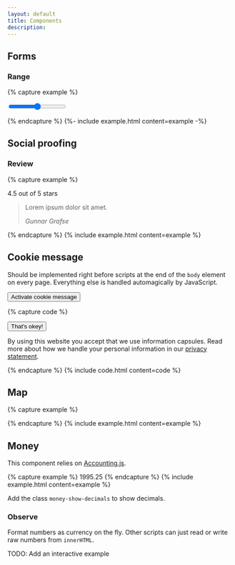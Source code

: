 ```yaml
---
layout: default
title: Components
description:
---
```


## Forms

### Range


{% capture example %}
<form>
  <input type="range" min="0" max="100" value="50" step="1">
</form>
{% endcapture %}
{%- include example.html content=example -%}


## Social proofing

### Review

{% capture example %}
<div class="review">
  <img src="">
  <div class="stars">4.5 out of 5 stars</div>
  <blockquote>
    <p>Lorem ipsum dolor sit amet.</p>
    <footer>
      <cite title="">Gunnar Grafse</cite>
    </footer>
  </blockquote>
</div>
{% endcapture %}
{% include example.html content=example %}


## Cookie message

Should be implemented right before scripts at the end of the `body` element on every page. Everything else is handled automagically by JavaScript.

<button class="btn btn-primary" id="cookieMessageToggle">Activate cookie message</button>

{% capture code %}
<div class="cookie-message">
  <button class="btn btn-primary float-right">That's okey!</button>
  <p>By using this website you accept that we use information capsules. Read more about how we handle your personal information in our <a href="#">privacy statement</a>.</p>
</div>
{% endcapture %}
{% include code.html content=code %}


## Map

{% capture example %}
<div class="map" data-lat="58.855319" data-lng="5.740239" data-zoom="14"></div>
{% endcapture %}
{% include example.html content=example %}


## Money

This component relies on [Accounting.js](http://openexchangerates.github.io/accounting.js/).

{% capture example %}
<span class="money" data-amount="1995.25">1995.25</span>
{% endcapture %}
{% include example.html content=example %}

Add the class `money-show-decimals` to show decimals.

### Observe

Format numbers as currency on the fly. Other scripts can just read or write raw numbers from `innerHTML`.

TODO: Add an interactive example
